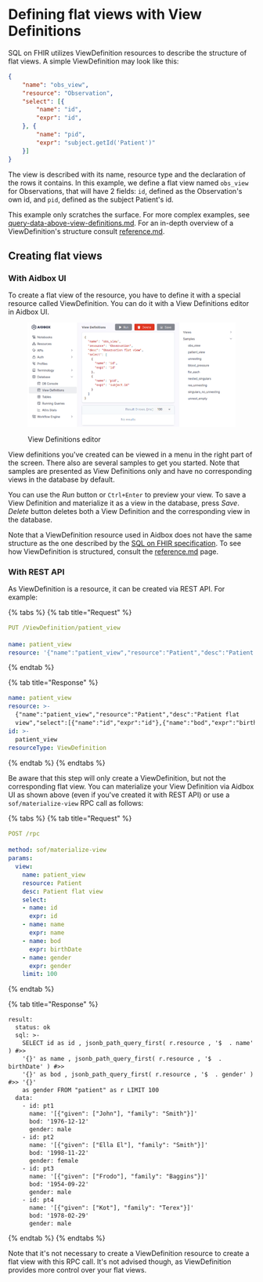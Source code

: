 # Defining flat views with View Definitions

SQL on FHIR utilizes ViewDefinition resources to describe the structure of flat views. A simple ViewDefinition may look like this:

```json
{
    "name": "obs_view",
    "resource": "Observation",
    "select": [{
        "name": "id",
        "expr": "id",
    }, {
        "name": "pid",
        "expr": "subject.getId('Patient')"
    }]
}
```

The view is described with its name, resource type and the declaration of the rows it contains. In this example, we define a flat view named `obs_view` for Observations, that will have 2 fields: `id`, defined as the Observation's own id, and `pid`, defined as the subject Patient's id.

This example only scratches the surface. For more complex examples, see [query-data-above-view-definitions.md](query-data-above-view-definitions.md "mention"). For an in-depth overview of a ViewDefinition's structure consult [reference.md](reference.md "mention").

## Creating flat views

### With Aidbox UI

To create a flat view of the resource, you have to define it with a special resource called ViewDefinition. You can do it with a View Definitions editor in Aidbox UI.

<figure><img src="../../.gitbook/assets/image (97).png" alt=""><figcaption><p>View Definitions editor</p></figcaption></figure>

View definitions you've created can be viewed in a menu in the right part of the screen. There also are several samples to get you started. Note that samples are presented as View Definitions only and have no corresponding views in the database by default.

You can use the _Run_ button or `Ctrl+Enter` to preview your view. To save a View Definition and materialize it as a view in the database, press _Save_. _Delete_ button deletes both a View Definition and the corresponding view in the database.

Note that a ViewDefinition resource used in Aidbox does not have the same structure as the one described by the [SQL on FHIR specification](https://build.fhir.org/ig/FHIR/sql-on-fhir-v2/StructureDefinition-ViewDefinition.html). To see how ViewDefinition is structured, consult the [reference.md](reference.md "mention") page.

### With REST API

As ViewDefinition is a resource, it can be created via REST API. For example:

{% tabs %}
{% tab title="Request" %}
```yaml
PUT /ViewDefinition/patient_view

name: patient_view
resource: '{"name":"patient_view","resource":"Patient","desc":"Patient flat view","select":[{"name":"id","expr":"id"},{"name":"bod","expr":"birthDate"},{"name":"gender","expr":"gender"}]}'
```
{% endtab %}

{% tab title="Response" %}
```yaml
name: patient_view
resource: >-
  {"name":"patient_view","resource":"Patient","desc":"Patient flat
  view","select":[{"name":"id","expr":"id"},{"name":"bod","expr":"birthDate"},{"name":"gender","expr":"gender"}]}
id: >-
  patient_view
resourceType: ViewDefinition
```
{% endtab %}
{% endtabs %}

Be aware that this step will only create a ViewDefinition, but not the corresponding flat view. You can materialize your View Definition via Aidbox UI as shown above (even if you've created it with REST API) or use a `sof/materialize-view` RPC call as follows:

{% tabs %}
{% tab title="Request" %}
```yaml
POST /rpc

method: sof/materialize-view
params:
  view:
    name: patient_view
    resource: Patient
    desc: Patient flat view
    select:
    - name: id
      expr: id
    - name: name
      expr: name
    - name: bod
      expr: birthDate
    - name: gender
      expr: gender
    limit: 100
```
{% endtab %}

{% tab title="Response" %}
```
result:
  status: ok
  sql: >-
    SELECT id as id , jsonb_path_query_first( r.resource , '$  . name' ) #>>
    '{}' as name , jsonb_path_query_first( r.resource , '$  . birthDate' ) #>>
    '{}' as bod , jsonb_path_query_first( r.resource , '$  . gender' ) #>> '{}'
    as gender FROM "patient" as r LIMIT 100
  data:
    - id: pt1
      name: '[{"given": ["John"], "family": "Smith"}]'
      bod: '1976-12-12'
      gender: male
    - id: pt2
      name: '[{"given": ["Ella El"], "family": "Smith"}]'
      bod: '1998-11-22'
      gender: female
    - id: pt3
      name: '[{"given": ["Frodo"], "family": "Baggins"}]'
      bod: '1954-09-22'
      gender: male
    - id: pt4
      name: '[{"given": ["Kot"], "family": "Terex"}]'
      bod: '1978-02-29'
      gender: male
```
{% endtab %}
{% endtabs %}

Note that it's not necessary to create a ViewDefinition resource to create a flat view with this RPC call. It's not advised though, as ViewDefinition provides more control over your flat views.
